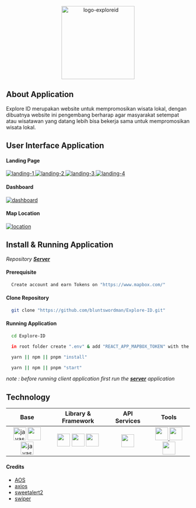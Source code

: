 <div align="center">
  <a href="https://github.com/bluntswordman/Explore-ID" target="blank" rel="noreferrer">
    <img src="https://drive.google.com/uc?id=15EnQDW-wcZWJm3f-qDz6tLbcD4HWwnwZ" alt="logo-exploreid" width="200px">
  </a>
</div>

## About Application ##
Explore ID merupakan website untuk mempromosikan wisata lokal, dengan dibuatnya website ini pengembang berharap agar masyarakat setempat atau wisatawan yang datang lebih bisa bekerja sama untuk mempromosikan wisata lokal.

## User Interface Application ##
#### Landing Page ####
<div align="left">
  <a href="https://drive.google.com/uc?id=1hi3gzXcIcE4mNM-OuLx41AYV-Lh0uZ1S" target="blank" rel="noreferrer">
    <img src="https://drive.google.com/uc?id=1hi3gzXcIcE4mNM-OuLx41AYV-Lh0uZ1S" alt="landing-1">
  </a>
  <a href="https://drive.google.com/uc?id=1vo0XYcx_eGC82uynU_OW1uSbYaK8r6il" target="blank" rel="noreferrer">
    <img src="https://drive.google.com/uc?id=1vo0XYcx_eGC82uynU_OW1uSbYaK8r6il" alt="landing-2">
  </a>
  <a href="https://drive.google.com/uc?id=1c8odpLHQF-mYbp2ZXr4CO-BRww7mgkbt" target="blank" rel="noreferrer">
    <img src="https://drive.google.com/uc?id=1c8odpLHQF-mYbp2ZXr4CO-BRww7mgkbt" alt="landing-3">
  </a>
  <a href="https://drive.google.com/uc?id=138MqJez9tNuknplrR5NBKu-39K97thrZ" target="blank" rel="noreferrer">
    <img src="https://drive.google.com/uc?id=138MqJez9tNuknplrR5NBKu-39K97thrZ" alt="landing-4">
  </a>
</div>

#### Dashboard ####
<div align="left">
  <a href="https://drive.google.com/uc?id=1D0KTA_RsYy-4VFYTonP2dL1oHMDeEcPA" target="blank" rel="noreferrer">
    <img src="https://drive.google.com/uc?id=1D0KTA_RsYy-4VFYTonP2dL1oHMDeEcPA" alt="dashboard">
  </a>
</div>

#### Map Location ####
<div align="left">
  <a href="https://drive.google.com/uc?id=1-SqFoO8r8rWrG7_wEsvlTRLv_pyaPafD" target="blank" rel="noreferrer">
    <img src="https://drive.google.com/uc?id=1-SqFoO8r8rWrG7_wEsvlTRLv_pyaPafD" alt="location">
  </a>
</div>

## Install & Running Application ##
*Repository <a href="https://github.com/bluntswordman/server-ExploreID">**Server**</a>* 
#### Prerequisite ####
  ```bash
    Create account and earn Tokens on "https://www.mapbox.com/" 
  ```
#### Clone Repository ####
  ```bash
    git clone "https://github.com/bluntswordman/Explore-ID.git"
  ```
#### Running Application ####
  ```bash
    cd Explore-ID
  ```
  ```bash
    in root folder create ".env" & add "REACT_APP_MAPBOX_TOKEN" with the value of the token you got
  ```
  ```bash
    yarn || npm || pnpm "install"
  ```
  ```bash
    yarn || npm || pnpm "start"
  ```
  *note : before running client application first run the <a href="https://github.com/bluntswordman/server-ExploreID">**server**</a> application*
## Technology ##
| Base | Library & Framework | API Services | Tools | 
|------------|-------------|-------------|-------------|
| <div align="center"><a href="https://www.w3.org/" target="blank" rel="noreferrer"><img src="https://cdn.iconscout.com/icon/free/png-64/html-59-225995.png" width="35" alt="javascript"></a> <a href="https://www.w3.org/Style/CSS/" target="blank" rel="noreferrer"><img src="https://cdn.iconscout.com/icon/free/png-64/css-37-226088.png" width="36"> </a><a href="https://www.javascript.com/" target="blank" rel="noreferrer"><img src="https://cdn.iconscout.com/icon/free/png-64/javascript-2038874-1720087.png" width="35" alt="javascript"> </a></div>| <div align="center"><a href="https://getbootstrap.com/" target="blank" rel="noreferrer"> <img src="https://getbootstrap.com/docs/5.2/assets/img/favicons/favicon.ico" width="35"></a>  <a href="https://reactjs.org/" target="blank" rel="noreferrer"> <img src="https://cdn.iconscout.com/icon/free/png-64/react-3521666-2945110.png" width="35"></a> <a href="https://iconify.design/" target="blank" rel="noreferrer"> <img src="https://docs.iconify.design/assets/images/favicon@192.png" width="35"></a></div> | <div align="center"><a href="https://www.mapbox.com/" target="blank" rel="noreferrer"> <img src="https://static-assets.mapbox.com/branding/favicon/v1/favicon-32x32.png?v=gAd4JjrGWl" width="35"></a></div>| <div align="center"><a href="https://code.visualstudio.com/" target="_blank" rel="noreferrer"> <img src="https://cdn.iconscout.com/icon/free/png-64/visual-studio-code-1868941-1583105.png" width="35"></a><a href="https://yarnpkg.com/" target="_blank" rel="noreferrer"> <img src="https://cdn.iconscout.com/icon/free/png-64/yarn-34-1174974.png" width="35"> </a> </a><a href="https://www.figma.com/" target="blank" rel="noreferrer"> <img src="https://cdn.iconscout.com/icon/free/png-64/figma-3521426-2944870.png" width="35"> </a></div> |
#### Credits ####
+ <a href="https://github.com/michalsnik/aos" target="blank" rel="noreferrer">AOS</a>
+ <a href="https://github.com/axios/axios" target="blank" rel="noreferrer">axios</a>
+ <a href="https://github.com/sweetalert2/sweetalert2" target="blank" rel="noreferrer">sweetalert2</a>
+ <a href="https://github.com/nolimits4web/swiper" target="blank" rel="noreferrer">swiper</a>
